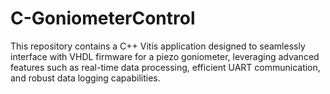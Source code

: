 # C-GoniometerControl
This repository contains a C++ Vitis application designed to seamlessly interface with VHDL firmware for a piezo goniometer, leveraging advanced features such as real-time data processing, efficient UART communication, and robust data logging capabilities.

